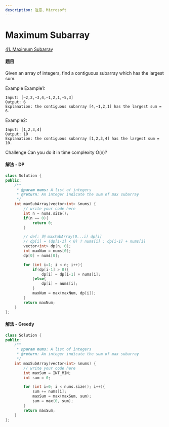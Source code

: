 ```yaml
---
description: 注意、Microsoft
---
```


# Maximum Subarray

[41. Maximum Subarray](https://www.lintcode.com/problem/maximum-subarray/?_from=ladder&&fromId=88)

#### 題目

Given an array of integers, find a contiguous subarray which has the largest sum.

Example Example1:

```text
Input: [−2,2,−3,4,−1,2,1,−5,3]
Output: 6
Explanation: the contiguous subarray [4,−1,2,1] has the largest sum = 6.
```

Example2:

```text
Input: [1,2,3,4]
Output: 10
Explanation: the contiguous subarray [1,2,3,4] has the largest sum = 10.
```

Challenge Can you do it in time complexity O\(n\)?

#### 解法 - DP

```cpp
class Solution {
public:
    /**
     * @param nums: A list of integers
     * @return: An integer indicate the sum of max subarray
     */
    int maxSubArray(vector<int> &nums) {
        // write your code here
        int n = nums.size();
        if(n == 0){
            return 0;
        }

        // def: 到 maxSubArray(0...i) dp[i]
        // dp[i] = (dp[i-1] < 0) ? nums[i] : dp[i-1] + nums[i]
        vector<int> dp(n, 0);
        int maxNum = nums[0];
        dp[0] = nums[0];

        for (int i=1; i < n; i++){
            if(dp[i-1] > 0){
                dp[i] = dp[i-1] + nums[i];
            }else{
                dp[i] = nums[i];
            }
            maxNum = max(maxNum, dp[i]);
        }
        return maxNum;
    }
};
```

#### 解法 - Greedy

```cpp
class Solution {
public:
    /**
     * @param nums: A list of integers
     * @return: An integer indicate the sum of max subarray
     */
    int maxSubArray(vector<int> &nums) {
        // write your code here
        int maxSum = INT_MIN;
        int sum = 0;

        for (int i=0; i < nums.size(); i++){
            sum += nums[i];
            maxSum = max(maxSum, sum);
            sum = max(0, sum);
        }
        return maxSum;
    }
};
```

